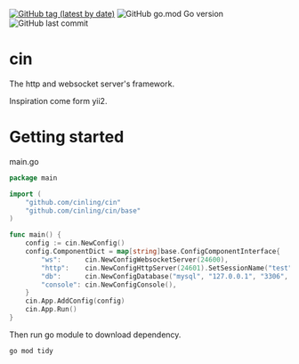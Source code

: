 [![GitHub tag (latest by date)](https://img.shields.io/github/v/tag/cinling/cin)](https://github.com/cinling/cin/tags)
![GitHub go.mod Go version](https://img.shields.io/github/go-mod/go-version/cinling/cin?color=red)
![GitHub last commit](https://img.shields.io/github/last-commit/cinling/cin)

# cin
The http and websocket server's framework.

Inspiration come form yii2.

# Getting started

main.go
```go
package main

import (
    "github.com/cinling/cin"
    "github.com/cinling/cin/base"
)

func main() {
	config := cin.NewConfig()
    config.ComponentDict = map[string]base.ConfigComponentInterface{
        "ws":      cin.NewConfigWebsocketServer(24600),
        "http":    cin.NewConfigHttpServer(24601).SetSessionName("test"),
        "db":      cin.NewConfigDatabase("mysql", "127.0.0.1", "3306", "cin", "root", "root"),
        "console": cin.NewConfigConsole(),
    }
    cin.App.AddConfig(config)
    cin.App.Run()
}
```

Then run go module to download dependency. 
```
go mod tidy
```